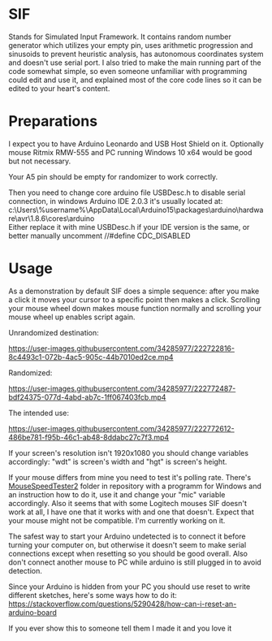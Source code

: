 # SIF
Stands for Simulated Input Framework. It contains random number generator which utilizes your empty pin, uses arithmetic progression and sinusoids to prevent heuristic analysis, has autonomous coordinates system and doesn't use serial port. I also tried to make the main running part of the code somewhat simple, so even someone unfamiliar with programming could edit and use it, and explained most of the core code lines so it can be edited to your heart's content.

# Preparations
I expect you to have Arduino Leonardo and USB Host Shield on it. Optionally mouse Ritmix RMW-555 and PC running Windows 10 x64 would be good but not necessary.

Your A5 pin should be empty for randomizer to work correctly.

Then you need to change core arduino file USBDesc.h to disable serial connection, in windows Arduino IDE 2.0.3 it's usually located at: c:\Users\\%username%\AppData\Local\Arduino15\packages\arduino\hardware\avr\1.8.6\cores\arduino\
Either replace it with mine USBDesc.h if your IDE version is the same, or better manually uncomment //#define CDC_DISABLED

# Usage
As a demonstration by default SIF does a simple sequence: after you make a click it moves your cursor to a specific point then makes a click. Scrolling your mouse wheel down makes mouse function normally and scrolling your mouse wheel up enables script again.

Unrandomized destination:

https://user-images.githubusercontent.com/34285977/222722816-8c4493c1-072b-4ac5-905c-44b7010ed2ce.mp4

Randomized: 

https://user-images.githubusercontent.com/34285977/222772487-bdf24375-077d-4abd-ab7c-1ff067403fcb.mp4

The intended use: 

https://user-images.githubusercontent.com/34285977/222772612-486be781-f95b-46c1-ab48-8ddabc27c7f3.mp4



If your screen's resolution isn't 1920x1080 you should change variables accordingly: "wdt" is screen's width and "hgt" is screen's height.

If your mouse differs from mine you need to test it's polling rate. There's [MouseSpeedTester2](/MouseSpeedTester2/) folder in repository with a programm for Windows and an instruction how to do it, use it and change your "mic" variable accordingly. Also it seems that with some Logitech mouses SIF doesn't work at all, I have one that it works with and one that doesn't. Expect that your mouse might not be compatible. I'm currently working on it.

The safest way to start your Arduino undetected is to connect it before turning your computer on, but otherwise it doesn't seem to make serial connections except when resetting so you should be good overall. Also don't connect another mouse to PC while arduino is still plugged in to avoid detection.

Since your Arduino is hidden from your PC you should use reset to write different sketches, here's some ways how to do it: https://stackoverflow.com/questions/5290428/how-can-i-reset-an-arduino-board

If you ever show this to someone tell them I made it and you love it
